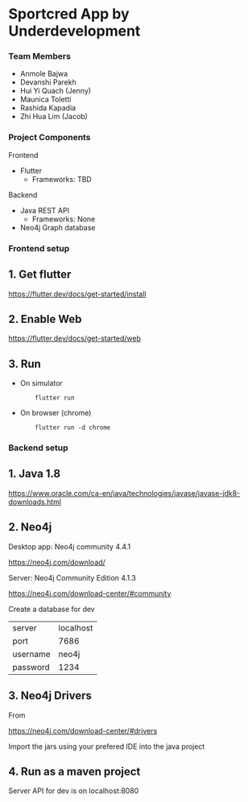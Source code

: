 
# Sportcred App by Underdevelopment


### Team Members
* Anmole Bajwa
* Devanshi Parekh
* Hui Yi Quach (Jenny)
*  Maunica Toletti
* Rashida Kapadia
* Zhi Hua Lim (Jacob)

### Project Components

Frontend
 * Flutter
    * Frameworks: TBD

Backend
 * Java REST API
    * Frameworks: None
 * Neo4j Graph database

### Frontend setup

## 1. Get flutter

https://flutter.dev/docs/get-started/install 

## 2. Enable Web

https://flutter.dev/docs/get-started/web

## 3. Run

 * On simulator
    ```
        flutter run
    ```
 * On browser (chrome)
    ```
        flutter run -d chrome
    ```

### Backend setup

## 1. Java 1.8

https://www.oracle.com/ca-en/java/technologies/javase/javase-jdk8-downloads.html

## 2. Neo4j

Desktop app: Neo4j community 4.4.1

https://neo4j.com/download/

Server: Neo4j Community Edition 4.1.3

https://neo4j.com/download-center/#community

Create a database for dev

|           |           |
-------     |-----------|
server      | localhost |
port        | 7686      |
username    | neo4j     |
password    | 1234      |

## 3. Neo4j Drivers

From

https://neo4j.com/download-center/#drivers

Import the jars using your prefered IDE into the java project

## 4. Run as a maven project

Server API for dev is on localhost:8080 
